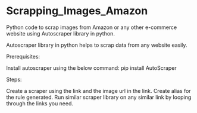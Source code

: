 # Scrapping_Images_Amazon
Python code to scrap images from Amazon or any other e-commerce website using Autoscraper library in python.


Autoscraper library in python helps to scrap data from any website easily.

Prerequisites:

Install autoscraper using the below command:
          pip install AutoScraper

Steps:

Create a scraper using the link and the image url in the link.
Create alias for the rule generated.
Run similar scraper library on any similar link by looping through the links you need.
